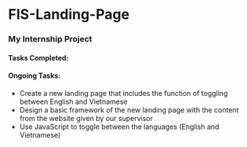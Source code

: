 # FIS-Landing-Page

### My Internship Project

#### Tasks Completed:

#### Ongoing Tasks:
- Create a new landing page that includes the function of toggling between English and Vietnamese
- Design a basic framework of the new landing page with the content from the website given by our supervisor
- Use JavaScript to toggle between the languages (English and Vietnamese)
